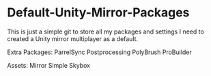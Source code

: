 # Default-Unity-Mirror-Packages
This is just a simple git to store all my packages and settings I need to created a Unity mirror multiplayer as a default.

Extra Packages:
ParrelSync
Postprocessing
PolyBrush
ProBuilder

Assets:
Mirror
Simple Skybox
